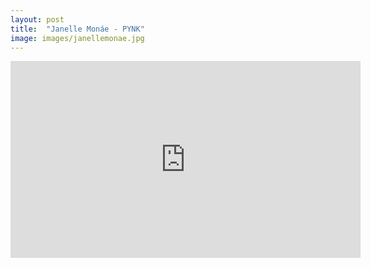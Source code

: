 ```yaml
---
layout: post
title:  "Janelle Monáe - PYNK"
image: images/janellemonae.jpg
---
```


<div class="video-container">
    <iframe width="560" height="315" src="https://www.youtube.com/embed/PaYvlVR_BEc?controls=1" frameborder="0" allow="accelerometer; autoplay; encrypted-media; gyroscope; picture-in-picture" allowfullscreen></iframe>
</div>
